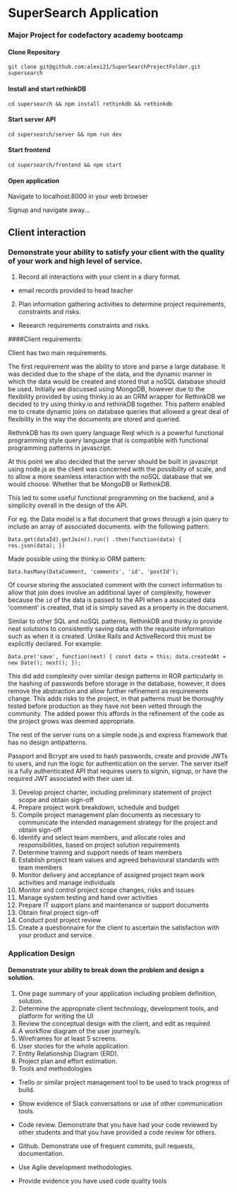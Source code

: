 # SuperSearch Application

### Major Project for codefactory academy bootcamp

#### Clone Repository

`git clone git@github.com:alexi21/SuperSearchProjectFolder.git supersearch`

#### Install and start rethinkDB

`cd supersearch && npm install rethinkdb && rethinkdb`

#### Start server API

`cd supersearch/server && npm run dev`

#### Start frontend

`cd supersearch/frontend && npm start`

#### Open application

Navigate to localhost:8000 in your web browser

Signup and navigate away...

## Client interaction

### Demonstrate your ability to satisfy your client with the quality of your work and high level of service.

1. Record all interactions with your client in a diary format.

  - email records provided to head teacher



2. Plan information gathering activities to determine project requirements, constraints and risks.

  - Research requirements constraints and risks.

####Client requirements:

  Client has two main requirements.

  The first requirement was the ability to store and parse a large database. It was decided due to the shape of the data, and the dynamic manner in which the data would be created and stored that a noSQL database should be used. Initially we discussed using MongoDB, however due to the flexibility provided by using thinky.io as an ORM wrapper for RethinkDB we decided to try using thinky.io and rethinkDB together. This pattern enabled me to create dynamic joins on database queries that allowed a great deal of flexibility in the way the documents are stored and queried.

  RethinkDB has its own query language Reql which is a powerful functional programming style query language that is compatible with functional programming patterns in javascript.

  At this point we also decided that the server should be built in javascript using node.js as the client was concerned with the possibility of scale, and to allow a more seamless interaction with the noSQL database that we would choose. Whether that be MongoDB or RethinkDB.

  This led to some useful functional programming on the backend, and a simplicity overall in the design of the API.

  For eg. the Data model is a flat document that grows through a join query to include an array of associated documents. with the following pattern:

  `Data.get(dataId).getJoin().run()
    .then(function(data) {
      res.json(data);
    })`

  Made possible using the thinky.io ORM pattern:

  `Data.hasMany(DataComment, 'comments', 'id', 'postId');`

  Of course storing the associated comment with the correct information to allow that join does involve an additional layer of complexity, however because the `id` of the data is passed to the API when a associated data 'comment' is created, that id is simply saved as a property in the document.

  Similar to other SQL and noSQL patterns, RethinkDB and thinky.io provide neat solutions to consistently saving data with the requisite information such as when it is created. Unlike Rails and ActiveRecord this must be explicitly declared. For example:

  `Data.pre('save', function(next) {
    const data = this;
    data.createdAt = new Date();
    next();
  });`

  This did add complexity over similar design patterns in ROR particularly in the hashing of passwords before storage in the database, however, it does remove the abstraction and allow further refinement as requirements change. This adds risks to the project, in that patterns must be thoroughly tested before production as they have not been vetted through the community. The added power this affords in the refinement of the code as the project grows was deemed appropriate.

  The rest of the server runs on a simple node.js and express framework that has no design antipatterns.

  Passport and Bcrypt are used to hash passwords, create and provide JWTs to users, and run the logic for authentication on the server. The server itself is a fully authenticated API that requires users to signin, signup, or have the required JWT associated with their user id.

3. Develop project charter, including preliminary statement of project scope and obtain sign-off
4. Prepare project work breakdown, schedule and budget
5. Compile project management plan documents as necessary to communicate the intended management strategy for the project and obtain sign-off
6. Identify and select team members, and allocate roles and responsibilities, based on project solution requirements
7. Determine training and support needs of team members
8. Establish project team values and agreed behavioural standards with team members
9. Monitor delivery and acceptance of assigned project team work activities and manage individuals
10. Monitor and control project scope changes, risks and issues
11. Manage system testing and hand over activities
12. Prepare IT support plans and maintenance or support documents
13. Obtain final project sign-off
14. Conduct post project review
15. Create a questionnaire for the client to ascertain the satisfaction with your product and service.


### Application Design

#### Demonstrate your ability to break down the problem and design a solution.

1. One page summary of your application including problem definition, solution.
2. Determine the appropriate client technology, development tools, and platform for writing the UI
3. Review the conceptual design with the client, and edit as required
4. A workflow diagram of the user journey/s.
5. Wireframes for at least 5 screens.
6. User stories for the whole application.
7. Entity Relationship Diagram (ERD).
8. Project plan and effort estimation.
9. Tools and methodologies

  - Trello or similar project management tool to be used to track progress of build.

  - Show evidence of Slack conversations or use of other communication tools.

  - Code review. Demonstrate that you have had your code reviewed by other students and that you have provided a code review for others.

  - Github. Demonstrate use of frequent commits, pull requests, documentation.

  - Use Agile development methodologies.

  - Provide evidence you have used code quality tools
